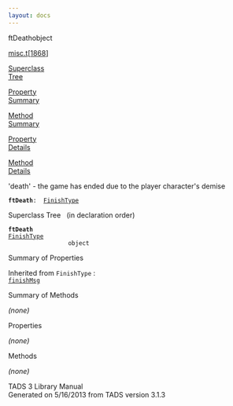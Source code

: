 ```yaml
---
layout: docs
---
```

<span class="title">ftDeath</span><span class="type">object</span>

[misc.t](../file/misc.t.html)\[[1868](../source/misc.t.html#1868)\]

[Superclass  
Tree](#_SuperClassTree_)

[Property  
Summary](#_PropSummary_)

[Method  
Summary](#_MethodSummary_)

[Property  
Details](#_Properties_)

[Method  
Details](#_Methods_)

<div class="fdesc">

'death' - the game has ended due to the player character's demise

**`ftDeath`**` :   `[`FinishType`](../object/FinishType.html)

</div>

<span id="_SuperClassTree_"></span>

<div class="mjhd">

<span class="hdln">Superclass Tree</span>   (in declaration order)

</div>

**`ftDeath`**  
[`FinishType`](../object/FinishType.html)  
`                 object`  
<span id="_PropSummary_"></span>

<div class="mjhd">

<span class="hdln">Summary of Properties</span>  

</div>



Inherited from `FinishType` :  
[`finishMsg`](../object/FinishType.html#finishMsg)

<span id="_MethodSummary_"></span>

<div class="mjhd">

<span class="hdln">Summary of Methods</span>  

</div>





*(none)* <span id="_Properties_"></span>

<div class="mjhd">

<span class="hdln">Properties</span>  

</div>

*(none)* <span id="_Methods_"></span>

<div class="mjhd">

<span class="hdln">Methods</span>  

</div>

*(none)*

<div class="ftr">

TADS 3 Library Manual  
Generated on 5/16/2013 from TADS version 3.1.3

</div>

